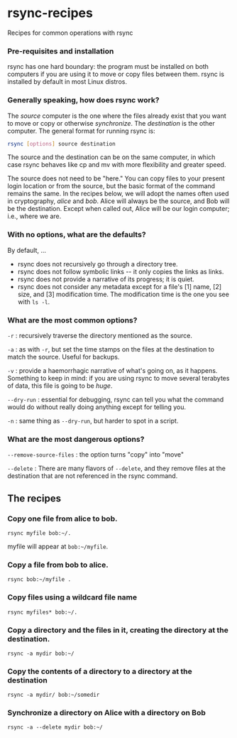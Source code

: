 # rsync-recipes
Recipes for common operations with rsync

### Pre-requisites and installation

rsync has one hard boundary: the program must be installed on both computers if you are
using it to move or copy files between them. rsync is installed by default in most Linux
distros.

### Generally speaking, how does rsync work?

The *source* computer is the one where the files already exist that you want to move or copy or otherwise
*synchronize*. The *destination* is the other computer. The general format for running rsync is:

```bash
rsync [options] source destination
```

The source and the destination can be on the same computer, in which case rsync behaves like cp and mv with 
more flexibility and greater speed.

The source does not need to be "here." You can copy files to your present login location or from the source, but the
basic format of the command remains the same. In the recipes below, we will adopt the
names often used in cryptography, *alice* and *bob*. Alice will always be the source, and Bob will be the
destination. Except when called out, Alice will be our login computer; i.e., where we are.

### With no options, what are the defaults?

By default, ...

- rsync does not recursively go through a directory tree.
- rsync does not follow symbolic links -- it only copies the links as links.
- rsync does not provide a narrative of its progress; it is quiet.
- rsync does not consider any metadata except for a file's [1] name, [2] size, and [3] modification time. The
  modification time is the one you see with `ls -l`.

### What are the most common options?

`-r` : recursively traverse the directory mentioned as the source.

`-a` : as with `-r`, but set the time stamps on the files at the destination to match the source. Useful for backups.

`-v` : provide a haemorrhagic narrative of what's going on, as it happens. Something to keep in mind: if you are
using rsync to move several terabytes of data, this file is going to be *huge*.

`--dry-run` : essential for debugging, rsync can tell you what the command would do without really doing anything except for telling you.

`-n` : same thing as `--dry-run`, but harder to spot in a script.

### What are the most dangerous options?

`--remove-source-files` : the option turns "copy" into "move"

`--delete` : There are many flavors of `--delete`, and they remove files at the destination that are not referenced in the rsync command.

## The recipes

### Copy one file from alice to bob.

`rsync myfile bob:~/.`

myfile will appear at `bob:~/myfile`.

### Copy a file from bob to alice.

`rsync bob:~/myfile .`

### Copy files using a wildcard file name

`rsync myfiles* bob:~/.`

### Copy a directory and the files in it, creating the directory at the destination.

`rsync -a mydir bob:~/`

### Copy the contents of a directory to a directory at the destination 

`rsync -a mydir/ bob:~/somedir`

### Synchronize a directory on Alice with a directory on Bob

`rsync -a --delete mydir bob:~/`
